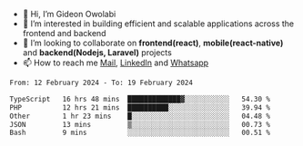 - 👋 Hi, I’m Gideon Owolabi
- 👀 I’m interested in building efficient and scalable applications across the frontend and backend
- 💞️ I’m looking to collaborate on <b>frontend(react)</b>, <b>mobile(react-native)</b> and <b>backend(Nodejs, Laravel)</b> projects
- 📫 How to reach me <a href="mailto:gideoniyin2021@gmail.com">Mail</a>, <a href="https://www.linkedin.com/in/gideon-owolabi-9b667a232/">LinkedIn</a> and <a href="https://wa.me/2348055377085">Whatsapp</a>

<!---
gude1/gude1 is a ✨ special ✨ repository because its `README.md` (this file) appears on your GitHub profile.
You can click the Preview link to take a look at your changes.
--->

<!--START_SECTION:waka-->

```txt
From: 12 February 2024 - To: 19 February 2024

TypeScript   16 hrs 48 mins  █████████████▓░░░░░░░░░░░   54.30 %
PHP          12 hrs 21 mins  ██████████░░░░░░░░░░░░░░░   39.94 %
Other        1 hr 23 mins    █░░░░░░░░░░░░░░░░░░░░░░░░   04.48 %
JSON         13 mins         ▒░░░░░░░░░░░░░░░░░░░░░░░░   00.73 %
Bash         9 mins          ░░░░░░░░░░░░░░░░░░░░░░░░░   00.51 %
```

<!--END_SECTION:waka-->
